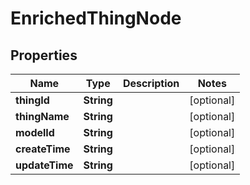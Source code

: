 

# EnrichedThingNode


## Properties

| Name | Type | Description | Notes |
|------------ | ------------- | ------------- | -------------|
|**thingId** | **String** |  |  [optional] |
|**thingName** | **String** |  |  [optional] |
|**modelId** | **String** |  |  [optional] |
|**createTime** | **String** |  |  [optional] |
|**updateTime** | **String** |  |  [optional] |



